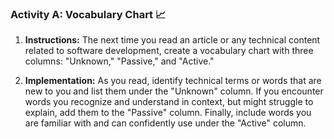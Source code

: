 ### Activity A: Vocabulary Chart 📈

1. **Instructions:** The next time you read an article or any technical content related to software development, create a vocabulary chart with three columns: "Unknown," "Passive," and "Active."

2. **Implementation:** As you read, identify technical terms or words that are new to you and list them under the "Unknown" column. If you encounter words you recognize and understand in context, but might struggle to explain, add them to the "Passive" column. Finally, include words you are familiar with and can confidently use under the "Active" column.